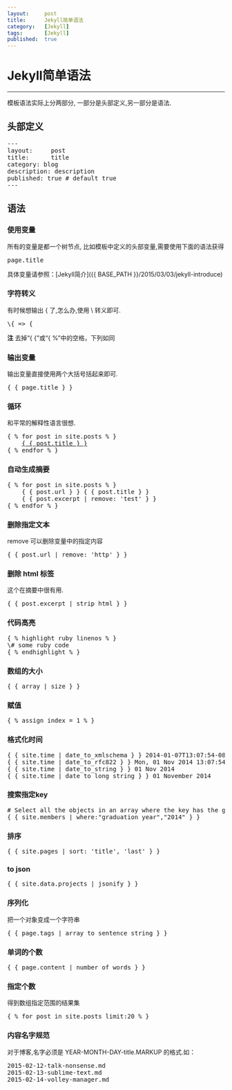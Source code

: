 ```yaml
---
layout:		post
title:		Jekyll简单语法
category:	[Jekyll]
tags:		[Jekyll]
published:	true
---
```

# Jekyll简单语法
---

模板语法实际上分两部分, 一部分是头部定义,另一部分是语法.

## 头部定义
<pre class="prettyprint">
---
layout:     post
title:      title
category: blog
description: description
published: true # default true
---
</pre>

<!--break-->

## 语法

### 使用变量

所有的变量是都一个树节点, 比如模板中定义的头部变量,需要使用下面的语法获得
<pre class="prettyprint">
page.title
</pre>

具体变量请参照：[Jekyll简介]({{ BASE_PATH }}/2015/03/03/jekyll-introduce)

### 字符转义
有时候想输出 { 了,怎么办,使用 \ 转义即可.
<pre class="prettyprint">
\{ => {
</pre>

**注** 去掉“{ {”或“{ %”中的空格，下列如同

### 输出变量
输出变量直接使用两个大括号括起来即可.
<pre class="prettyprint">
{ { page.title } }
</pre>

### 循环
和平常的解释性语言很想.
<pre class="prettyprint">
{ % for post in site.posts % }
	<a href="http://blog/2014/11/10/jekyll-study/{ { post.url } }">{ { post.title } }</a>
{ % endfor % }
</pre>

### 自动生成摘要
<pre class="prettyprint">
{ % for post in site.posts % }
	{ { post.url } } { { post.title } }
	{ { post.excerpt | remove: 'test' } }
{ % endfor % }
</pre>

### 删除指定文本
remove 可以删除变量中的指定内容
<pre class="prettyprint">
{ { post.url | remove: 'http' } }
</pre>

### 删除 html 标签
这个在摘要中很有用.
<pre class="prettyprint">
{ { post.excerpt | strip_html } }
</pre>

### 代码高亮
<pre class="prettyprint">
{ % highlight ruby linenos % }
\# some ruby code
{ % endhighlight % }
</pre>


### 数组的大小
<pre class="prettyprint">
{ { array | size } }
</pre>

### 赋值
<pre class="prettyprint">
{ % assign index = 1 % }
</pre>

### 格式化时间
<pre class="prettyprint">
{ { site.time | date_to_xmlschema } } 2014-01-07T13:07:54-08:00
{ { site.time | date_to_rfc822 } } Mon, 01 Nov 2014 13:07:54 -0800
{ { site.time | date_to_string } } 01 Nov 2014
{ { site.time | date_to_long_string } } 01 November 2014
</pre>

### 搜索指定key
<pre class="prettyprint">
# Select all the objects in an array where the key has the given value.
{ { site.members | where:"graduation_year","2014" } }
</pre>

### 排序
<pre class="prettyprint">
{ { site.pages | sort: 'title', 'last' } }
</pre>

### to json
<pre class="prettyprint">
{ { site.data.projects | jsonify } }
</pre>

### 序列化
把一个对象变成一个字符串
<pre class="prettyprint">
{ { page.tags | array_to_sentence_string } }
</pre>

### 单词的个数
<pre class="prettyprint">
{ { page.content | number_of_words } }
</pre>

### 指定个数
得到数组指定范围的结果集
<pre class="prettyprint">
{ % for post in site.posts limit:20 % }
</pre>

### 内容名字规范
对于博客,名字必须是 YEAR-MONTH-DAY-title.MARKUP 的格式.如：
<pre class="prettyprint">
2015-02-12-talk-nonsense.md
2015-02-13-sublime-text.md
2015-02-14-volley-manager.md
</pre>